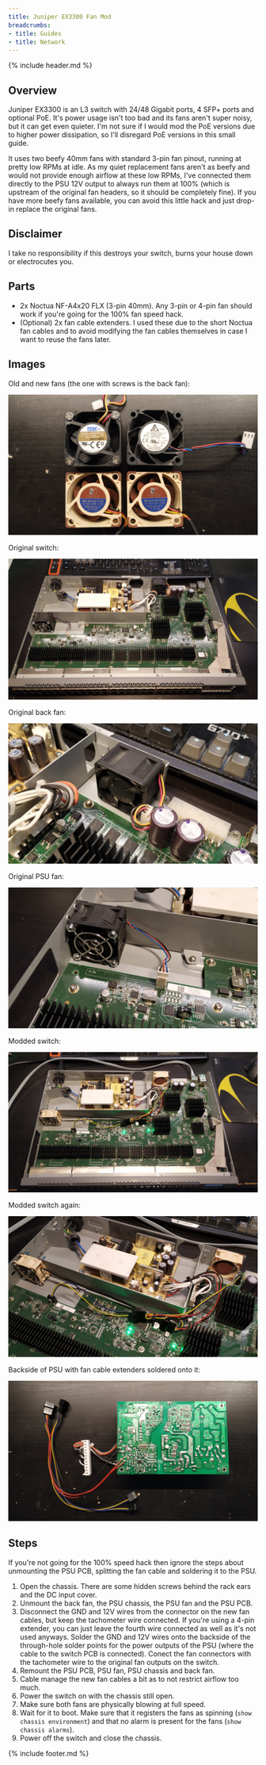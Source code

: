 ```yaml
---
title: Juniper EX3300 Fan Mod
breadcrumbs:
- title: Guides
- title: Network
---
```

{% include header.md %}

## Overview

Juniper EX3300 is an L3 switch with 24/48 Gigabit ports, 4 SFP+ ports and optional PoE. It's power usage isn't too bad and its fans aren't super noisy, but it can get even quieter. I'm not sure if I would mod the PoE versions due to higher power dissipation, so I'll disregard PoE versions in this small guide.

It uses two beefy 40mm fans with standard 3-pin fan pinout, running at pretty low RPMs at idle. As my quiet replacement fans aren't as beefy and would not provide enough airflow at these low RPMs, I've connected them directly to the PSU 12V output to always run them at 100% (which is upstream of the original fan headers, so it should be completely fine). If you have more beefy fans available, you can avoid this little hack and just drop-in replace the original fans.

## Disclaimer

I take no responsibility if this destroys your switch, burns your house down or electrocutes you.

## Parts

- 2x Noctua NF-A4x20 FLX (3-pin 40mm). Any 3-pin or 4-pin fan should work if you're going for the 100% fan speed hack.
- (Optional) 2x fan cable extenders. I used these due to the short Noctua fan cables and to avoid modifying the fan cables themselves in case I want to reuse the fans later.

## Images

Old and new fans (the one with screws is the back fan):

[![All fans](files/fans-all.jpg)](files/fans-all.jpg)

Original switch:

[![Original switch](files/switch-original.jpg)](files/switch-original.jpg)

Original back fan:

[![Original back fan](files/fan-old-back.jpg)](files/fan-old-back.jpg)

Original PSU fan:

[![Original PSU fan](files/fan-old-psu.jpg)](files/fan-old-psu.jpg)

Modded switch:

[![Modded switch](files/switch-modded.jpg)](files/switch-modded.jpg)

Modded switch again:

[![Modded switch, different angle](files/switch-modded-2.jpg)](files/switch-modded-2.jpg)

Backside of PSU with fan cable extenders soldered onto it:

[![PSU backside](files/psu-back.jpg)](files/psu-back.jpg)

## Steps

If you're not going for the 100% speed hack then ignore the steps about unmounting the PSU PCB, splitting the fan cable and soldering it to the PSU.

1. Open the chassis. There are some hidden screws behind the rack ears and the DC input cover.
1. Unmount the back fan, the PSU chassis, the PSU fan and the PSU PCB.
1. Disconnect the GND and 12V wires from the connector on the new fan cables, but keep the tachometer wire connected. If you're using a 4-pin extender, you can just leave the fourth wire connected as well as it's not used anyways. Solder the GND and 12V wires onto the backside of the through-hole solder points for the power outputs of the PSU (where the cable to the switch PCB is connected). Conect the fan connectors with the tachometer wire to the original fan outputs on the switch.
1. Remount the PSU PCB, PSU fan, PSU chassis and back fan.
1. Cable manage the new fan cables a bit as to not restrict airflow too much.
1. Power the switch on with the chassis still open.
1. Make sure both fans are physically blowing at full speed.
1. Wait for it to boot. Make sure that it registers the fans as spinning (`show chassis environment`) and that no alarm is present for the fans (`show chassis alarms`).
1. Power off the switch and close the chassis.

{% include footer.md %}
